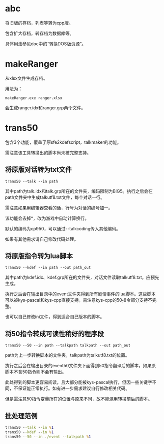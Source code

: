 # abc

将旧版的存档，列表等转为cpp版。

包含扩大存档，转存档为数据库等。

具体用法参见doc中的“转换DOS版资源”。

# makeRanger

从xlsx文件生成存档。

用法为：
```
makeRanger.exe ranger.xlsx
```
会生成ranger.idx和ranger.grp两个文件。


# trans50

包含3个功能，覆盖了原sfe2kdefscript，talkmaker的功能。

需注意该工具转换出的脚本尚未被完整支持。

## 将原版对话转为txt文件

```
trans50 --talk --in path
```
其中path为talk.idx和talk.grp所在的文件夹，编码限制为BIG5。执行之后会在path文件夹中生成talkutf8.txt文件，每个对话一行。

需注意如果用编辑器查看的话，行号为对话的编号加一。

该功能会去掉*，改为游戏中自动计算换行。

默认的编码为cp950，可以通过--talkcoding传入其他编码。

如果有其他需求请自己修改代码处理。


## 将原版指令转为lua脚本

```
trans50 --kdef --in path --out path_out
```
其中path为kdef.idx、kdef.grp所在的文件夹，对话文件读取talkutf8.txt，应预先生成。

执行之后会在输出目录中的event文件夹得到所有剧情事件的lua脚本。这些脚本可以被kys-pascal和kys-cpp直接支持。需注意kys-cpp的50指令部分支持不完整。

也可以自己修改ini文件，得到适合自己版本的脚本。

## 将50指令转成可读性稍好的程序段

```
trans50 --50 --in path --talkpath talkpath --out path_out
```
path为上一步转换脚本的文件夹，talkpath为talkutf8.txt的位置。

执行之后会在输出目录的event50文件夹下面得到50指令翻译后的脚本，如果原脚本不含50指令则不会有输出。

此处得到的脚本更容易阅读，且大部分能被kys-pascal执行，但因一些关键字不同，不保证能正常执行。如有进一步需求建议自行修改相关代码。

但是需注意50指令变量所在的位置与原来不同，故不能混用转换前后的脚本。

## 批处理范例

```bat
trans50 --talk --in %1
trans50 --kdef --in %1
trans50 --50 --in ./event --talkpath %1
```